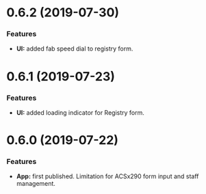 # 0.6.2 (2019-07-30)

### Features

- **UI:** added fab speed dial to registry form.

# 0.6.1 (2019-07-23)

### Features

- **UI:** added loading indicator for Registry form.

# 0.6.0 (2019-07-22)

### Features

- **App:** first published. Limitation for ACSx290 form input and staff management.
